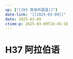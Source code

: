 ```yaml
---
up: ["[[H3 常用外国语]]"]
date-link: "[[2025-03-09]]"
date: 2025-03-09
ctime-p: 2025-03-09T16:45:18
---
```


# H37 阿拉伯语
